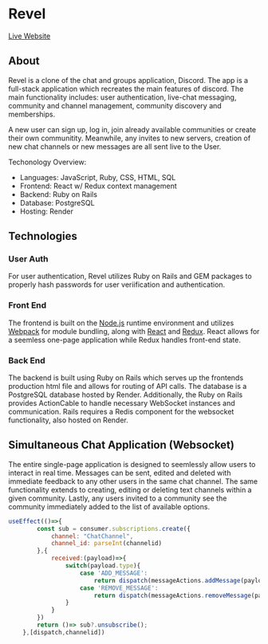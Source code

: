 # Revel

[Live Website](https://revel-yz0c.onrender.com/)

## About

Revel is a clone of the chat and groups application, Discord. The app is a full-stack application which recreates the main features of discord. The main functionality includes: user authentication, live-chat messaging, community and channel management, community discovery and memberships. 

A new user can sign up, log in, join already available communities or create their own communitity. Meanwhile, any invites to new servers, creation of new chat channels or new messages are all sent live to the User. 

Techonology Overview:

* Languages: JavaScript, Ruby, CSS, HTML, SQL
* Frontend: React w/ Redux context management 
* Backend: Ruby on Rails
* Database: PostgreSQL
* Hosting: Render

## Technologies

### User Auth

For user authentication, Revel utilizes Ruby on Rails and GEM packages to properly hash passwords for user veriification and authentication. 

### Front End

The frontend is built on the [Node.js](https://nodejs.org/en/about) runtime environment and utilizes [Webpack](https://webpack.js.org/) for module bundling, along with [React](https://react.dev/) and [Redux](https://redux.js.org/). React allows for a seemless one-page application while Redux handles front-end state. 

### Back End
The backend is built using Ruby on Rails which serves up the frontends production html file and allows for routing of API calls. The database is a PostgreSQL database hosted by Render. Additionally, the Ruby on Rails provides ActionCable to handle necessary WebSocket instances and communication. Rails requires a Redis component for the websocket functionality, also hosted on Render. 

## Simultaneous Chat Application (Websocket)
The entire single-page application is designed to seemlessly allow users to interact in real time. Messages can be sent, edited and deleted with immediate feedback to any other users in the same chat channel.
The same functionality extends to creating, editing or deleting text channels within a given community. Lastly, any users invited to a community see the community immediately added to the list of available options.
```javascript
useEffect(()=>{
        const sub = consumer.subscriptions.create({
            channel: "ChatChannel",
            channel_id: parseInt(channelid)
        },{
            received:(payload)=>{
                switch(payload.type){
                    case 'ADD_MESSAGE':
                        return dispatch(messageActions.addMessage(payload.message))
                    case 'REMOVE_MESSAGE':
                        return dispatch(messageActions.removeMessage(payload.message.id))
                }
            }
        })
        return ()=> sub?.unsubscribe();
    },[dispatch,channelid])
```



